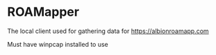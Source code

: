 # ROAMapper

The local client used for gathering data for https://albionroamapp.com  

Must have winpcap installed to use 
